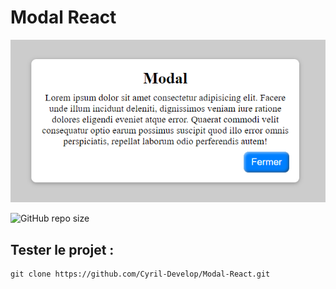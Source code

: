 # Modal React

![screenshot homepage](/src/image/screenshot.png)

![GitHub repo size](https://img.shields.io/github/repo-size/Cyril-Develop/Modal-React?style=for-the-badge)

## Tester le projet :

```terminal
git clone https://github.com/Cyril-Develop/Modal-React.git